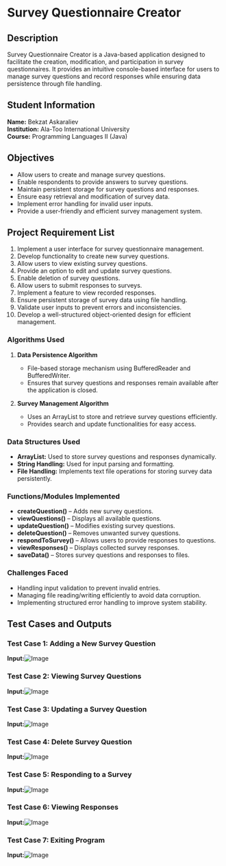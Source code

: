 # Survey Questionnaire Creator

## Description
Survey Questionnaire Creator is a Java-based application designed to facilitate the creation, modification, and participation in survey questionnaires. It provides an intuitive console-based interface for users to manage survey questions and record responses while ensuring data persistence through file handling.

## Student Information
**Name:** Bekzat Askaraliev  
**Institution:** Ala-Too International University  
**Course:** Programming Languages II (Java)

## Objectives
- Allow users to create and manage survey questions.
- Enable respondents to provide answers to survey questions.
- Maintain persistent storage for survey questions and responses.
- Ensure easy retrieval and modification of survey data.
- Implement error handling for invalid user inputs.
- Provide a user-friendly and efficient survey management system.
## Project Requirement List
1. Implement a user interface for survey questionnaire management.
2. Develop functionality to create new survey questions.
3. Allow users to view existing survey questions.
4. Provide an option to edit and update survey questions.
5. Enable deletion of survey questions.
6. Allow users to submit responses to surveys.
7. Implement a feature to view recorded responses.
8. Ensure persistent storage of survey data using file handling.
9. Validate user inputs to prevent errors and inconsistencies.
10. Develop a well-structured object-oriented design for efficient management.
### **Algorithms Used**
1. **Data Persistence Algorithm**
    - File-based storage mechanism using BufferedReader and BufferedWriter.
    - Ensures that survey questions and responses remain available after the application is closed.

2. **Survey Management Algorithm**
    - Uses an ArrayList to store and retrieve survey questions efficiently.
    - Provides search and update functionalities for easy access.

### **Data Structures Used**
- **ArrayList:** Used to store survey questions and responses dynamically.
- **String Handling:** Used for input parsing and formatting.
- **File Handling:** Implements text file operations for storing survey data persistently.

### **Functions/Modules Implemented**
- **createQuestion()** – Adds new survey questions.
- **viewQuestions()** – Displays all available questions.
- **updateQuestion()** – Modifies existing survey questions.
- **deleteQuestion()** – Removes unwanted survey questions.
- **respondToSurvey()** – Allows users to provide responses to questions.
- **viewResponses()** – Displays collected survey responses.
- **saveData()** – Stores survey questions and responses to files.

### **Challenges Faced**
- Handling input validation to prevent invalid entries.
- Managing file reading/writing efficiently to avoid data corruption.
- Implementing structured error handling to improve system stability.
## Test Cases and Outputs
### **Test Case 1: Adding a New Survey Question**
**Input:**![Image](https://github.com/user-attachments/assets/656f4122-9071-410b-9a51-b081dbffdddd)

### **Test Case 2: Viewing Survey Questions**
**Input:**![Image](https://github.com/user-attachments/assets/b71a6d83-1d2a-4433-895b-f3c205877f6e)

### **Test Case 3: Updating a Survey Question**
**Input:**![Image](https://github.com/user-attachments/assets/ea6246c8-3b1a-4e8d-9e3a-c47a62cb4c24)

### **Test Case 4: Delete Survey Question**
**Input:**![Image](https://github.com/user-attachments/assets/dc6a1196-c6e9-4995-aa0b-0d21c5b381be)

### **Test Case 5: Responding to a Survey**
**Input:**![Image](https://github.com/user-attachments/assets/428a2fd2-14b7-4fef-b7f1-0f7987d34279)

### **Test Case 6: Viewing Responses**
**Input:**![Image](https://github.com/user-attachments/assets/a26f5027-a12d-4478-851a-27894a069c68)

### **Test Case 7: Exiting Program**
**Input:**![Image](https://github.com/user-attachments/assets/b8b53cf2-cc72-4da3-99dc-10895a318bb5)
